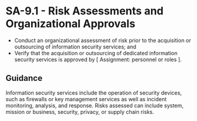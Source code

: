 # SA-9.1 - Risk Assessments and Organizational Approvals
- Conduct an organizational assessment of risk prior to the acquisition or outsourcing of information security services; and
- Verify that the acquisition or outsourcing of dedicated information security services is approved by \[ Assignment: personnel or roles \].
## Guidance
Information security services include the operation of security devices, such as firewalls or key management services as well as incident monitoring, analysis, and response. Risks assessed can include system, mission or business, security, privacy, or supply chain risks.